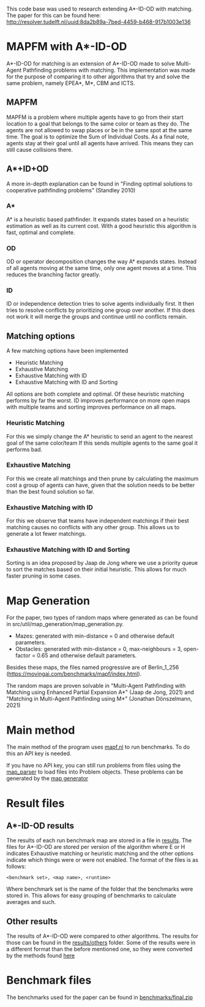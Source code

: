 This code base was used to research extending A*-ID-OD with matching.
The paper for this can be found here: http://resolver.tudelft.nl/uuid:8da2b89a-7bed-4459-b468-917b1003e136

# MAPFM with A*-ID-OD
A*-ID-OD for matching is an extension of A*-ID-OD made to solve Multi-Agent Pathfinding problems with matching.
This implementation was made for the purpose of comparing it to other algorithms that try and solve the same problem,
namely EPEA*, M*, CBM and ICTS.

## MAPFM
MAPFM is a problem where multiple agents have to go from their start location to a goal that belongs to the same color or team as they do.
The agents are not allowed to swap places or be in the same spot at the same time.
The goal is to optimize the Sum of Individual Costs.
As a final note, agents stay at their goal until all agents have arrived. This means they can still cause collisions there.

## A*+ID+OD
A more in-depth explanation can be found in "Finding optimal solutions to cooperative pathfinding problems" (Standley 2010)
### A*
A* is a heuristic based pathfinder.
It expands states based on a heuristic estimation as well as its current cost.
With a good heuristic this algorithm is fast, optimal and complete.

### OD
OD or operator decomposition changes the way A* expands states.
Instead of all agents moving at the same time, only one agent moves at a time. This reduces the branching factor greatly.

### ID
ID or independence detection tries to solve agents individually first.
It then tries to resolve conflicts by prioritizing one group over another.
If this does not work it will merge the groups and continue until no conflicts remain.

## Matching options
A few matching options have been implemented
- Heuristic Matching
- Exhaustive Matching
- Exhaustive Matching with ID
- Exhaustive Matching with ID and Sorting

All options are both complete and optimal.
Of these heuristic matching performs by far the worst.
ID improves performance on more open maps with multiple teams and sorting improves performance on all maps.

### Heuristic Matching
For this we simply change the A* heuristic to send an agent to the nearest goal of the same color/team
If this sends multiple agents to the same goal it performs bad.

### Exhaustive Matching
For this we create all matchings and then prune by calculating the maximum cost a group of agents can have, given that the solution needs to be better than the best found solution so far.

### Exhaustive Matching with ID
For this we observe that teams have independent matchings if their best matching causes no conflicts with any other group.
This allows us to generate a lot fewer matchings.

### Exhaustive Matching with ID and Sorting
Sorting is an idea proposed by Jaap de Jong where we use a priority queue to sort the matches based on their initial heuristic.
This allows for much faster pruning in some cases.

# Map Generation
For the paper, two types of random maps where generated as can be found in src/util/map_generation/map_generation.py.
- Mazes: generated with min-distance = 0 and otherwise default parameters.
- Obstacles: generated with min-distance = 0, max-neighbours = 3, open-factor = 0.65 and otherwise default parameters.

Besides these maps, the files named progressive are of Berlin_1_256 (https://movingai.com/benchmarks/mapf/index.html).

The random maps are proven solvable in "Multi-Agent Pathfinding with Matching using Enhanced Partial Expansion A*" (Jaap de Jong, 2021) and "Matching in Multi-Agent Pathfinding using M*" (Jonathan Dönszelmann, 2021)

# Main method
The main method of the program uses [mapf.nl](https://mapf.nl) to run benchmarks.
To do this an API key is needed.

If you have no API key, you can still run problems from files using the [map_parser](src/benchmarking/map_parser.py) to load files into Problem objects.
These problems can be generated by the [map generator](src/benchmarking/map_generation.py)

# Result files
## A*-ID-OD results
The results of each run benchmark map are stored in a file in [results](results).
The files for A*-ID-OD are stored per version of the algorithm where E or H indicates Exhaustive matching or heuristic matching and the other options indicate which things were or were not enabled.
The format of the files is as follows:
~~~
<benchmark set>, <map name>, <runtime>
~~~

Where benchmark set is the name of the folder that the benchmarks were stored in.
This allows for easy grouping of benchmarks to calculate averages and such.

## Other results
The results of A*-ID-OD were compared to other algorithms.
The results for those can be found in the [results/others](results/others) folder.
Some of the results were in a different format than the before mentioned one, so they were converted by the methods found [here](src/benchmarking/result_conversion)

# Benchmark files
The benchmarks used for the paper can be found in [benchmarks/final.zip](benchmarks/final.zip)